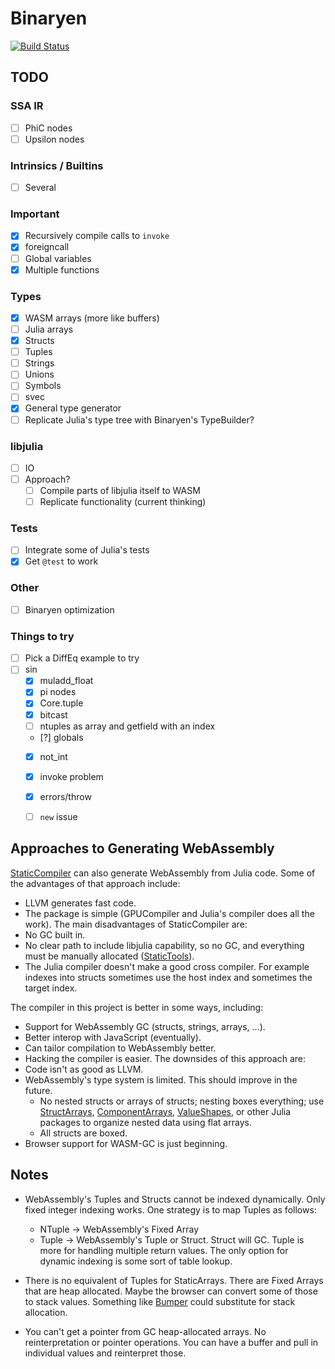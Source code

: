 # Binaryen

[![Build Status](https://github.com/tshort/Binaryen.jl/actions/workflows/CI.yml/badge.svg?branch=main)](https://github.com/tshort/Binaryen.jl/actions/workflows/CI.yml?query=branch%3Amain)



## TODO

### SSA IR

* [ ] PhiC nodes
* [ ] Upsilon nodes

### Intrinsics / Builtins

* [ ] Several

### Important

* [x] Recursively compile calls to `invoke`
* [x] foreigncall
* [ ] Global variables
* [x] Multiple functions

### Types

* [x] WASM arrays (more like buffers)
* [ ] Julia arrays
* [x] Structs
* [ ] Tuples
* [ ] Strings
* [ ] Unions
* [ ] Symbols
* [ ] svec
* [x] General type generator
* [ ] Replicate Julia's type tree with Binaryen's TypeBuilder?

### libjulia

* [ ] IO
* [ ] Approach?
    * [ ] Compile parts of libjulia itself to WASM
    * [ ] Replicate functionality (current thinking)

### Tests

* [ ] Integrate some of Julia's tests
* [x] Get `@test` to work

### Other

* [ ] Binaryen optimization

### Things to try

* [ ] Pick a DiffEq example to try
* [ ] sin
  - [x] muladd_float
  - [x] pi nodes
  - [x] Core.tuple
  - [x] bitcast
  - [ ] ntuples as array and getfield with an index
  - [?] globals
  - [x] not_int
  - [x] invoke problem
  - [x] errors/throw
  - [ ] `new` issue


## Approaches to Generating WebAssembly

[StaticCompiler](https://github.com/tshort/StaticCompiler.jl) can also generate WebAssembly from Julia code. Some of the advantages of that approach include:
* LLVM generates fast code.
* The package is simple (GPUCompiler and Julia's compiler does all the work).
The main disadvantages of StaticCompiler are:
* No GC built in.
* No clear path to include libjulia capability, so no GC, and everything must be manually allocated ([StaticTools](https://github.com/brenhinkeller/StaticTools.jl)).
* The Julia compiler doesn't make a good cross compiler. For example indexes into structs sometimes use the host index and sometimes the target index.

The compiler in this project is better in some ways, including:
* Support for WebAssembly GC (structs, strings, arrays, ...).
* Better interop with JavaScript (eventually).
* Can tailor compilation to WebAssembly better.
* Hacking the compiler is easier.
The downsides of this approach are:
* Code isn't as good as LLVM.
* WebAssembly's type system is limited. This should improve in the future.
  * No nested structs or arrays of structs; nesting boxes everything; use [StructArrays](https://github.com/JuliaArrays/StructArrays.jl), [ComponentArrays](https://github.com/jonniedie/ComponentArrays.jl), [ValueShapes](https://github.com/oschulz/ValueShapes.jl), or other Julia packages to organize nested data using flat arrays.
  * All structs are boxed.
* Browser support for WASM-GC is just beginning.

## Notes

* WebAssembly's Tuples and Structs cannot be indexed dynamically. Only fixed integer indexing works. One strategy is to map Tuples as follows:
  - NTuple -> WebAssembly's Fixed Array
  - Tuple -> WebAssembly's Tuple or Struct. Struct will GC. Tuple is more for handling multiple return values. The only option for dynamic indexing is some sort of table lookup.  

* There is no equivalent of Tuples for StaticArrays. There are Fixed Arrays that are heap allocated. Maybe the browser can convert some of those to stack values. Something like [Bumper](https://github.com/MasonProtter/Bumper.jl) could substitute for stack allocation.

* You can't get a pointer from GC heap-allocated arrays. No reinterpretation or pointer operations. You can have a buffer and pull in individual values and reinterpret those.
